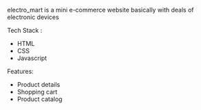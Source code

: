 electro_mart is a mini e-commerce website basically with deals of electronic devices

Tech Stack :
- HTML
- CSS
- Javascript

Features:
- Product details
- Shopping cart
- Product catalog
